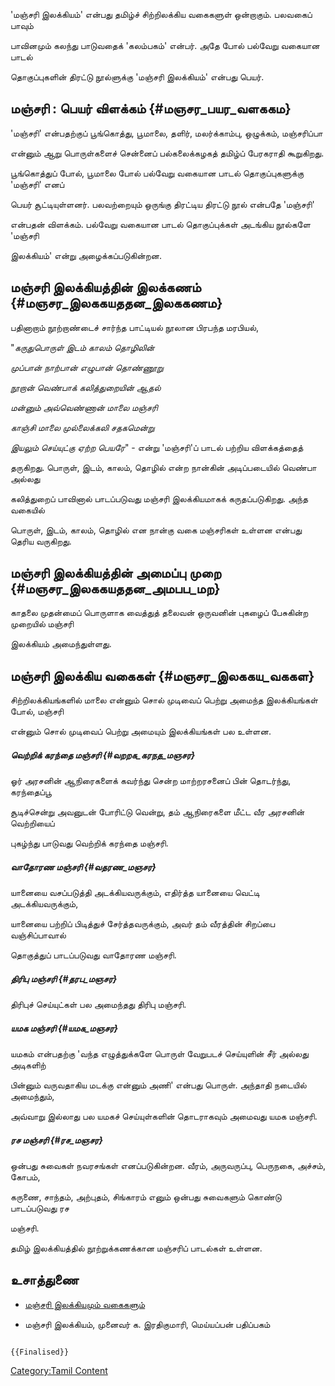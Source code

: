 \'மஞ்சரி இலக்கியம்\' என்பது தமிழ்ச் சிற்றிலக்கிய வகைகளுள் ஒன்றாகும். பலவகைப் பாவும்
பாவினமும் கலந்து பாடுவதைக் 'கலம்பகம்' என்பர். அதே போல் பல்வேறு வகையான பாடல்
தொகுப்புகளின் திரட்டு நூல்ளுக்கு 'மஞ்சரி இலக்கியம்' என்பது பெயர்.

## மஞ்சரி : பெயர் விளக்கம் {#மஞசர_பயர_வளககம}

'மஞ்சரி' என்பதற்குப் பூங்கொத்து, பூமாலை, தளிர், மலர்க்காம்பு, ஒழுக்கம், மஞ்சரிப்பா
என்னும் ஆறு பொருள்களைச் சென்னைப் பல்கலைக்கழகத் தமிழ்ப் பேரகராதி கூறுகிறது.
பூங்கொத்துப் போல், பூமாலை போல் பல்வேறு வகையான பாடல் தொகுப்புகளுக்கு 'மஞ்சரி' எனப்
பெயர் சூட்டியுள்ளனர். பலவற்றையும் ஒருங்கு திரட்டிய திரட்டு நூல் என்பதே 'மஞ்சரி'
என்பதன் விளக்கம். பல்வேறு வகையான பாடல் தொகுப்புக்கள் அடங்கிய நூல்களே 'மஞ்சரி
இலக்கியம்' என்று அழைக்கப்படுகின்றன.

## மஞ்சரி இலக்கியத்தின் இலக்கணம் {#மஞசர_இலககயததன_இலககணம}

பதினாறாம் நூற்றாண்டைச் சார்ந்த பாட்டியல் நூலான பிரபந்த மரபியல்,

"*கருதுபொருள் இடம் காலம் தொழிலின்*

*முப்பான் நாற்பான் எழுபான் தொண்ணூறு*

*நூறான் வெண்பாக் கலித்துறையின் ஆதல்*

*மன்னும் அவ்வெண்ணான் மாலை மஞ்சரி*

*காஞ்சி மாலை முல்லைக்கலி சதகமென்று*

*இயலும் செய்யுட்கு ஏற்ற பெயரே*" - என்று 'மஞ்சரி'ப் பாடல் பற்றிய விளக்கத்தைத்
தருகிறது. பொருள், இடம், காலம், தொழில் என்ற நான்கின் அடிப்படையில் வெண்பா அல்லது
கலித்துறைப் பாவினால் பாடப்படுவது மஞ்சரி இலக்கியமாகக் கருதப்படுகிறது. அந்த வகையில்
பொருள், இடம், காலம், தொழில் என நான்கு வகை மஞ்சரிகள் உள்ளன என்பது தெரிய வருகிறது.

## மஞ்சரி இலக்கியத்தின் அமைப்பு முறை {#மஞசர_இலககயததன_அமபப_மற}

காதலை முதன்மைப் பொருளாக வைத்துத் தலைவன் ஒருவனின் புகழைப் பேசுகின்ற முறையில் மஞ்சரி
இலக்கியம் அமைந்துள்ளது.

## மஞ்சரி இலக்கிய வகைகள் {#மஞசர_இலககய_வககள}

சிற்றிலக்கியங்களில் மாலை என்னும் சொல் முடிவைப் பெற்று அமைந்த இலக்கியங்கள் போல், மஞ்சரி
என்னும் சொல் முடிவைப் பெற்று அமையும் இலக்கியங்கள் பல உள்ளன.

##### வெற்றிக் கரந்தை மஞ்சரி {#வறறக_கரநத_மஞசர}

ஓர் அரசனின் ஆநிரைகளைக் கவர்ந்து சென்ற மாற்றரசனைப் பின் தொடர்ந்து, கரந்தைப்பூ
சூடிச்சென்று அவனுடன் போரிட்டு வென்று, தம் ஆநிரைகளை மீட்ட வீர அரசனின் வெற்றியைப்
புகழ்ந்து பாடுவது வெற்றிக் கரந்தை மஞ்சரி.

##### வாதோரண மஞ்சரி {#வதரண_மஞசர}

யானையை வசப்படுத்தி அடக்கியவருக்கும், எதிர்த்த யானையை வெட்டி அடக்கியவருக்கும்,
யானையை பற்றிப் பிடித்துச் சேர்த்தவருக்கும், அவர் தம் வீரத்தின் சிறப்பை வஞ்சிப்பாவால்
தொகுத்துப் பாடப்படுவது வாதோரண மஞ்சரி.

##### திரிபு மஞ்சரி {#தரப_மஞசர}

திரிபுச் செய்யுட்கள் பல அமைந்தது திரிபு மஞ்சரி.

##### யமக மஞ்சரி {#யமக_மஞசர}

யமகம் என்பதற்கு 'வந்த எழுத்துக்களே பொருள் வேறுபடச் செய்யுளின் சீர் அல்லது அடிகளிற்
பின்னும் வருவதாகிய மடக்கு என்னும் அணி' என்பது பொருள். அந்தாதி நடையில் அமைந்தும்,
அவ்வாறு இல்லாது பல யமகச் செய்யுள்களின் தொடராகவும் அமைவது யமக மஞ்சரி.

##### ரச மஞ்சரி {#ரச_மஞசர}

ஒன்பது சுவைகள் நவரசங்கள் எனப்படுகின்றன. வீரம், அருவருப்பு, பெருநகை, அச்சம், கோபம்,
கருணை, சாந்தம், அற்புதம், சிங்காரம் எனும் ஒன்பது சுவைகளும் கொண்டு பாடப்படுவது ரச
மஞ்சரி.

தமிழ் இலக்கியத்தில் நூற்றுக்கணக்கான மஞ்சரிப் பாடல்கள் உள்ளன.

## உசாத்துணை

-   [மஞ்சரி இலக்கியமும் வகைகளும்](https://www.vallamai.com/?p=88429)
-   மஞ்சரி இலக்கியம், முனைவர் க. இரதிகுமாரி, மெய்யப்பன் பதிப்பகம்

```{=mediawiki}
{{Finalised}}
```
[Category:Tamil Content](Category:Tamil_Content "wikilink")
